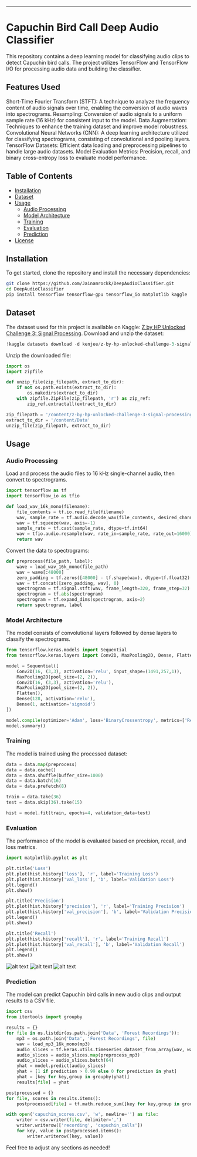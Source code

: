 
---

# Capuchin Bird Call Deep Audio Classifier

This repository contains a deep learning model for classifying audio clips to detect Capuchin bird calls. The project utilizes TensorFlow and TensorFlow I/O for processing audio data and building the classifier.

## Features Used
Short-Time Fourier Transform (STFT): A technique to analyze the frequency content of audio signals over time, enabling the conversion of audio waves into spectrograms.
Resampling: Conversion of audio signals to a uniform sample rate (16 kHz) for consistent input to the model.
Data Augmentation: Techniques to enhance the training dataset and improve model robustness.
Convolutional Neural Networks (CNN): A deep learning architecture utilized for classifying spectrograms, consisting of convolutional and pooling layers.
TensorFlow Datasets: Efficient data loading and preprocessing pipelines to handle large audio datasets.
Model Evaluation Metrics: Precision, recall, and binary cross-entropy loss to evaluate model performance.


## Table of Contents

- [Installation](#installation)
- [Dataset](#dataset)
- [Usage](#usage)
  - [Audio Processing](#audio-processing)
  - [Model Architecture](#model-architecture)
  - [Training](#training)
  - [Evaluation](#evaluation)
  - [Prediction](#prediction)
- [License](#license)

## Installation

To get started, clone the repository and install the necessary dependencies:

```bash
git clone https://github.com/Jainamrockk/DeepAudioClassifier.git
cd DeepAudioClassifier
pip install tensorflow tensorflow-gpu tensorflow_io matplotlib kaggle
```

## Dataset

The dataset used for this project is available on Kaggle: [Z by HP Unlocked Challenge 3: Signal Processing](https://www.kaggle.com/datasets/kenjee/z-by-hp-unlocked-challenge-3-signal-processing). Download and unzip the dataset:

```python
!kaggle datasets download -d kenjee/z-by-hp-unlocked-challenge-3-signal-processing
```

Unzip the downloaded file:

```python
import os
import zipfile

def unzip_file(zip_filepath, extract_to_dir):
    if not os.path.exists(extract_to_dir):
        os.makedirs(extract_to_dir)
    with zipfile.ZipFile(zip_filepath, 'r') as zip_ref:
        zip_ref.extractall(extract_to_dir)

zip_filepath = '/content/z-by-hp-unlocked-challenge-3-signal-processing.zip'
extract_to_dir = '/content/Data'
unzip_file(zip_filepath, extract_to_dir)
```

## Usage

### Audio Processing

Load and process the audio files to 16 kHz single-channel audio, then convert to spectrograms.

```python
import tensorflow as tf
import tensorflow_io as tfio

def load_wav_16k_mono(filename):
    file_contents = tf.io.read_file(filename)
    wav, sample_rate = tf.audio.decode_wav(file_contents, desired_channels=1)
    wav = tf.squeeze(wav, axis=-1)
    sample_rate = tf.cast(sample_rate, dtype=tf.int64)
    wav = tfio.audio.resample(wav, rate_in=sample_rate, rate_out=16000)
    return wav
```

Convert the data to spectrograms:

```python
def preprocess(file_path, label):
    wave = load_wav_16k_mono(file_path)
    wav = wave[:48000]
    zero_padding = tf.zeros([48000] - tf.shape(wav), dtype=tf.float32)
    wav = tf.concat([zero_padding, wav], 0)
    spectrogram = tf.signal.stft(wav, frame_length=320, frame_step=32)
    spectrogram = tf.abs(spectrogram)
    spectrogram = tf.expand_dims(spectrogram, axis=2)
    return spectrogram, label
```

### Model Architecture

The model consists of convolutional layers followed by dense layers to classify the spectrograms.

```python
from tensorflow.keras.models import Sequential
from tensorflow.keras.layers import Conv2D, MaxPooling2D, Dense, Flatten

model = Sequential([
    Conv2D(16, (3,3), activation='relu', input_shape=(1491,257,1)),
    MaxPooling2D(pool_size=(2, 2)),
    Conv2D(16, (3,3), activation='relu'),
    MaxPooling2D(pool_size=(2, 2)),
    Flatten(),
    Dense(128, activation='relu'),
    Dense(1, activation='sigmoid')
])

model.compile(optimizer='Adam', loss='BinaryCrossentropy', metrics=['Recall', 'Precision'])
model.summary()
```

### Training

The model is trained using the processed dataset:

```python
data = data.map(preprocess)
data = data.cache()
data = data.shuffle(buffer_size=1000)
data = data.batch(16)
data = data.prefetch(8)

train = data.take(36)
test = data.skip(36).take(15)

hist = model.fit(train, epochs=4, validation_data=test)
```

### Evaluation

The performance of the model is evaluated based on precision, recall, and loss metrics.

```python
import matplotlib.pyplot as plt

plt.title('Loss')
plt.plot(hist.history['loss'], 'r', label='Training Loss')
plt.plot(hist.history['val_loss'], 'b', label='Validation Loss')
plt.legend()
plt.show()

plt.title('Precision')
plt.plot(hist.history['precision'], 'r', label='Training Precision')
plt.plot(hist.history['val_precision'], 'b', label='Validation Precision')
plt.legend()
plt.show()

plt.title('Recall')
plt.plot(hist.history['recall'], 'r', label='Training Recall')
plt.plot(hist.history['val_recall'], 'b', label='Validation Recall')
plt.legend()
plt.show()
```
![alt text](https://github.com/Jainamrockk/DeepAudioClassifier/blob/main/Images/Loss.png)
![alt text](https://github.com/Jainamrockk/DeepAudioClassifier/blob/main/Images/Precision.png)
![alt text](https://github.com/Jainamrockk/DeepAudioClassifier/blob/main/Images/Recall.png)



### Prediction

The model can predict Capuchin bird calls in new audio clips and output results to a CSV file.

```python
import csv
from itertools import groupby

results = {}
for file in os.listdir(os.path.join('Data', 'Forest Recordings')):
    mp3 = os.path.join('Data', 'Forest Recordings', file)
    wav = load_mp3_16k_mono(mp3)
    audio_slices = tf.keras.utils.timeseries_dataset_from_array(wav, wav, sequence_length=48000, sequence_stride=48000, batch_size=1)
    audio_slices = audio_slices.map(preprocess_mp3)
    audio_slices = audio_slices.batch(64)
    yhat = model.predict(audio_slices)
    yhat = [1 if prediction > 0.99 else 0 for prediction in yhat]
    yhat = [key for key,group in groupby(yhat)]
    results[file] = yhat

postprocessed = {}
for file, scores in results.items():
    postprocessed[file] = tf.math.reduce_sum([key for key,group in groupby(scores)]).numpy()

with open('capuchin_scores.csv', 'w', newline='') as file:
    writer = csv.writer(file, delimiter=',')
    writer.writerow(['recording', 'capuchin_calls'])
    for key, value in postprocessed.items():
        writer.writerow([key, value])
```


Feel free to adjust any sections as needed!

